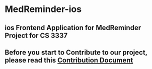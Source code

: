 
# MedReminder-ios

## ios Frontend Application for MedReminder Project for CS 3337

## Before you start to Contribute to our project, please read this [Contribution Document](https://github.com/Gavin1937/MedReminder-backend/blob/main/doc/Contribution.md)
